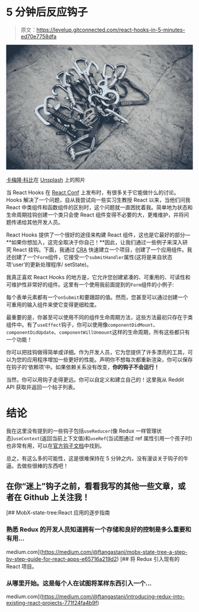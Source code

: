 # 5 分钟后反应钩子

> 原文：<https://levelup.gitconnected.com/react-hooks-in-5-minutes-ed70e7758dfa>

![](img/a3092ceab39f08acccb39c4cd462cc8b.png)

[卡梅隆·科比](https://unsplash.com/photos/Lu2pfy_8VKg?utm_source=unsplash&utm_medium=referral&utm_content=creditCopyText)在 [Unsplash](https://unsplash.com/search/photos/hooks?utm_source=unsplash&utm_medium=referral&utm_content=creditCopyText) 上的照片

当 React Hooks 在 [React Conf](https://www.youtube.com/watch?v=dpw9EHDh2bM&t=1687s) 上发布时，有很多关于它能做什么的讨论。Hooks 解决了一个问题，自从我尝试向一些实习生教授 React 以来，当他们问我 React 中类组件和函数组件的区别时，这个问题就一直困扰着我。简单地为状态和生命周期挂钩创建一个类只会使 React 组件变得不必要的大，更难维护，并将问题传递给其他开发人员。

React Hooks 提供了一个很好的途径来构建 React 组件，这也是它最好的部分— **如果你想加入，这完全取决于你自己！**因此，让我们通过一些例子来深入研究 React 挂钩。下面，我通过 [CRA](https://github.com/facebook/create-react-app) 快速建立一个项目，创建了一个应用组件。我还创建了一个`Form`组件，它接受一个`submitHandler`属性(这将是来自状态项‘user’的更新处理程序/ setState)。

我真正喜欢 React Hooks 的地方是，它允许您创建紧凑的、可重用的、可读性和可维护性非常好的组件。这里有一个使用我前面提到的`Form`组件的小例子:

每个表单元素都有一个`onSubmit`和要跟踪的值。然而，您甚至可以通过创建一个可重用的输入组件来使它变得更细粒度。

最重要的是，你甚至可以使用不同的组件生命周期方法，这些方法最初只存在于类组件中。有了`useEffect`钩子，你可以使用像`componentDidMount`、`componentDidUpdate`、`componentWillUnmount`这样的生命周期，所有这些都只有一个功能！

你可以把挂钩做得简单或详细。作为开发人员，它为您提供了许多漂亮的工具，可以为您的应用程序增加一些更好的性能。声明你不想每次都重新渲染，你可以保存在钩子的‘依赖项’中。如果依赖关系没有改变，**你的钩子不会运行！**

当然，你可以用钩子走得更远。你可以自定义和建立自己的！这里我从 Reddit API 获取并返回一个帖子列表。

# 结论

我在这里没有提到的一些钩子包括`useReducer`(像 Redux 一样管理状态)`useContext`(返回当前上下文值)和`useRef`(当试图通过 ref 属性引用一个孩子时)也非常有用，可以在[官方钩子文档](https://reactjs.org/docs/hooks-intro.html)中找到。

总之，有这么多的可能性，这是很难保持在 5 分钟之内，没有漫谈关于钩子的牛逼。去做些很棒的东西吧！

## 在你“迷上”钩子之前，看看我写的其他一些文章，或者在 Github 上关注我！

[](https://medium.com/@ftangastani/mobx-state-tree-a-step-by-step-guide-for-react-apps-e65716a219d2) [## MobX-state-tree:React 应用的逐步指南

### 熟悉 Redux 的开发人员知道拥有一个存储和良好的控制是多么重要和有用…

medium.com](https://medium.com/@ftangastani/mobx-state-tree-a-step-by-step-guide-for-react-apps-e65716a219d2) [](https://medium.com/@ftangastani/introducing-redux-into-existing-react-projects-771f24fa4b9f) [## 将 Redux 引入现有的 React 项目。

### 从哪里开始。这是每个人在试图将某样东西引入一个…

medium.com](https://medium.com/@ftangastani/introducing-redux-into-existing-react-projects-771f24fa4b9f)